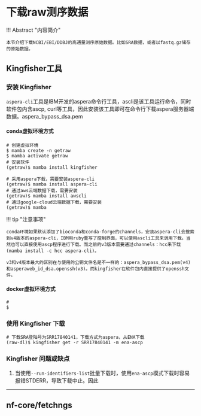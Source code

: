 # 下载raw测序数据

!!! Abstract "内容简介"

    本节介绍下载NCBI/EBI/DDBJ的高通量测序原始数据。比如SRA数据，或者以fastq.gz储存的原始数据。


## Kingfisher工具



### 安装 Kingfisher

`aspera-cli`工具是IBM开发的aspera命令行工具，ascli是该工具运行命令，同时软件包内含ascp, curl等工具，因此安装该工具即可在命令行下载aspera服务器端数据。aspera_bypass_dsa.pem

#### conda虚拟环境方式

```shell
# 创建虚拟环境
$ mamba create -n getraw
$ mamba activate getraw
# 安装软件
(getraw)$ mamba install kingfisher

# 采用aspera下载，需要安装aspera-cli
(getraw)$ mamba install aspera-cli
# 通过aws云端数据下载，需要安装
(getraw)$ mamba install awscli
# 通过google-cloud云端数据下载，需要安装
(getraw)$ mamba 
```

!!! tip "注意事项"

    conda环境如果默认添加了bioconda和conda-forge的channels，安装aspera-cli会搜索到v4版本的aspera-cli，IBM用ruby重写了控制界面，可以使用ascli工具来调用下载。当然也可以直接使用ascp程序进行下载。而之前的v3版本需要通过channels：hcc来下载(mamba install -c hcc aspera-cli)。

    v3和v4版本最大的区别在与使用的公钥文件名是不一样的：aspera_bypass_dsa.pem(v4)和asperaweb_id_dsa.openssh(v3)。而kingfisher在软件包内直接提供了openssh文件。

#### docker虚拟环境方式

```shell
# 
$

```

### 使用 Kingfisher 下载

```shell
# 下载SRA登陆号为SRR17840141，下载方式为aspera，从ENA下载
(raw-dl)$ kingfisher get -r SRR17840141 -m ena-ascp

```

### Kingfisher 问题或缺点

1. 当使用`--run-identifiers-list`批量下载时，使用`ena-ascp`模式下载时容易报错STDERR，导致下载中止。因此



---

## nf-core/fetchngs